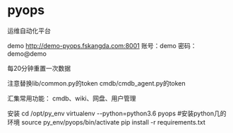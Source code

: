 

# pyops
运维自动化平台


demo
http://demo-pyops.fskangda.com:8001
账号：demo 密码：demo@demo

每20分钟重置一次数据


注意替换lib/common.py的token
cmdb/cmdb_agent.py的token

汇集常用功能：
cmdb、wiki、网盘、用户管理

安装
cd /opt/py_env
virtualenv --python=python3.6 pyops       #安装python几的环境
source py_env/pyops/bin/activate
pip install -r requirements.txt
